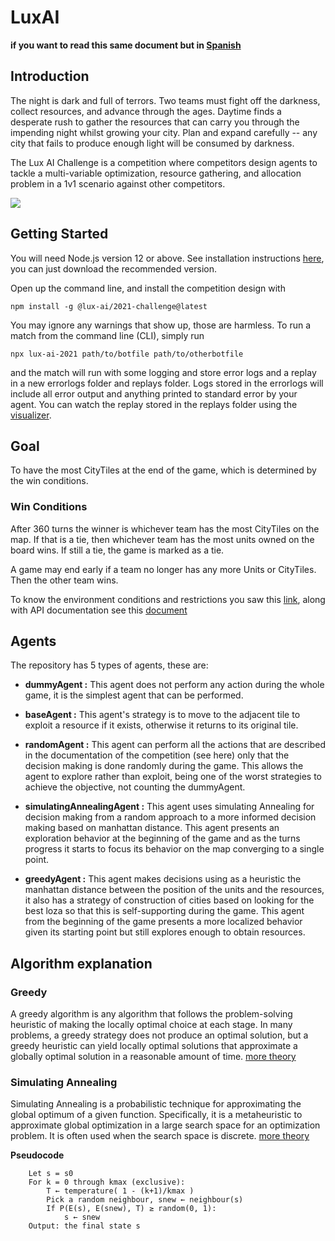 # LuxAI 


**if you want to read this same document but in [Spanish](https://github.com/yeriel/LuxAI/blob/main/Spanish.md)**

## Introduction

The night is dark and full of terrors. Two teams must fight off the darkness, collect resources, and advance through the ages. Daytime finds a desperate rush to gather the resources that can carry you through the impending night whilst growing your city. Plan and expand carefully -- any city that fails to produce enough light will be consumed by darkness.

The Lux AI Challenge is a competition where competitors design agents to tackle a multi-variable optimization, resource gathering, and allocation problem in a 1v1 scenario against other competitors.

![](https://github.com/Lux-AI-Challenge/Lux-Design-2021/raw/master/assets/daynightshift.gif)

## Getting Started

You will need Node.js version 12 or above. See installation instructions [here](https://nodejs.org/en/download/), you can just download the recommended version.

Open up the command line, and install the competition design with

```
npm install -g @lux-ai/2021-challenge@latest
```

You may ignore any warnings that show up, those are harmless. To run a match from the command line (CLI), simply run

```
npx lux-ai-2021 path/to/botfile path/to/otherbotfile
```

and the match will run with some logging and store error logs and a replay in a new errorlogs folder and replays folder. Logs stored in the errorlogs will include all error output and anything printed to standard error by your agent. You can watch the replay stored in the replays folder using the [visualizer](https://2021vis.lux-ai.org/). 

## Goal
To have the most CityTiles at the end of the game, which is determined by the win conditions. 

### Win Conditions

After 360 turns the winner is whichever team has the most CityTiles on the map. If that is a tie, then whichever team has the most units owned on the board wins. If still a tie, the game is marked as a tie.

A game may end early if a team no longer has any more Units or CityTiles. Then the other team wins.

To know the environment conditions and restrictions you saw this [link](https://www.lux-ai.org/specs-2021), along with API documentation see this [document](https://github.com/Lux-AI-Challenge/Lux-Design-2021/tree/master/kits)

##  Agents 
The repository has 5 types of agents, these are:

- **dummyAgent :** This agent does not perform any action during the whole game, it is the simplest agent that can be performed.

- **baseAgent :** This agent's strategy is to move to the adjacent tile to exploit a resource if it exists, otherwise it returns to its original tile. 

- **randomAgent :** This agent can perform all the actions that are described in the documentation of the competition (see here) only that the decision making is done randomly during the game. This allows the agent to explore rather than exploit, being one of the worst strategies to achieve the objective, not counting the dummyAgent. 

- **simulatingAnnealingAgent :** This agent uses simulating Annealing for decision making from a random approach to a more informed decision making based on manhattan distance. This agent presents an exploration behavior at the beginning of the game and as the turns progress it starts to focus its behavior on the map converging to a single point.

- **greedyAgent :** This agent makes decisions using as a heuristic the manhattan distance between the position of the units and the resources, it also has a strategy of construction of cities based on looking for the best loza so that this is self-supporting during the game. This agent from the beginning of the game presents a more localized behavior given its starting point but still explores enough to obtain resources.

## Algorithm explanation

### Greedy
A greedy algorithm is any algorithm that follows the problem-solving heuristic of making the locally optimal choice at each stage. In many problems, a greedy strategy does not produce an optimal solution, but a greedy heuristic can yield locally optimal solutions that approximate a globally optimal solution in a reasonable amount of time. [more theory](https://en.wikipedia.org/wiki/Greedy_algorithm)

### Simulating Annealing

Simulating Annealing is a probabilistic technique for approximating the global optimum of a given function. Specifically, it is a metaheuristic to approximate global optimization in a large search space for an optimization problem. It is often used when the search space is discrete. [more theory](https://en.wikipedia.org/wiki/Simulated_annealing)

**Pseudocode**

```
    Let s = s0
    For k = 0 through kmax (exclusive):
        T ← temperature( 1 - (k+1)/kmax )
        Pick a random neighbour, snew ← neighbour(s)
        If P(E(s), E(snew), T) ≥ random(0, 1):
            s ← snew
    Output: the final state s

```